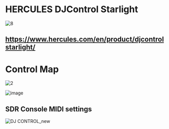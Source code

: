 # HERCULES DJControl Starlight

![8](https://user-images.githubusercontent.com/96939950/148629408-37990d4f-242e-4e08-9cff-69f1272515a9.png)
 
## https://www.hercules.com/en/product/djcontrolstarlight/


# Control Map
![2](https://user-images.githubusercontent.com/96939950/148629423-fedf29a3-0667-4d41-a89a-3c224bb29b24.png)

![image](https://user-images.githubusercontent.com/96939950/148629268-315104cd-5fe7-41f6-a404-4096bb3eb588.png)


## SDR Console MIDI settings
![DJ CONTROL_new](https://user-images.githubusercontent.com/96939950/148628866-7a4e24db-7e5b-40f5-b0ff-5da28deb8bc6.png)

